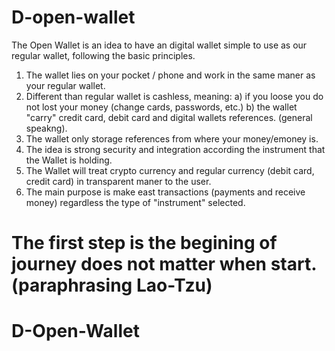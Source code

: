 
# D-open-wallet
The Open Wallet is an idea to have an digital wallet simple to use as our regular wallet, following the basic principles.
1) The wallet lies on your pocket / phone and work in the same maner as your regular wallet. 
2) Different than regular wallet is cashless, meaning: 
  a) if you loose you do not lost your money (change cards, passwords, etc.)
  b) the wallet "carry" credit card, debit card and digital wallets references. (general speakng).
4) The wallet only storage references from where your money/emoney is.
5) The idea is strong security and integration according the instrument that the Wallet is holding.
6) The Wallet will treat crypto currency and regular currency (debit card, credit card) in transparent maner to the user. 
7) The main purpose is make east transactions (payments and receive money) regardless the type of "instrument" selected.

The first step is the begining of journey does not matter when start. (paraphrasing Lao-Tzu)
=======
# D-Open-Wallet
